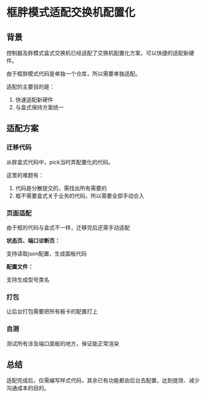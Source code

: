 # 框胖模式适配交换机配置化



## 背景

控制器及胖模式盒式交换机已经适配了交换机配置化方案，可以快捷的适配新硬件。

由于框胖模式代码是单独一个仓库，所以需要单独适配。



适配的主要目的是：

1. 快速适配新硬件
2. 与盒式保持方案统一



## 适配方案



### 迁移代码

从胖盒式代码中，pick当时弄配置化的代码。

这里的难题有：

1. 代码是分散提交的，需找出所有需要的
2. 框不需要盒式关于业务的代码，所以需要全部手动合入



### 页面适配

由于框的代码与盒式不一样，迁移完后还需手动适配

**状态页、端口诊断页：**

支持读取json配置，生成面板代码

**配置文件：**

支持生成型号类名



### 打包

让后台打包需要把所有板卡的配置打上



### 自测

测试所有涉及端口面板的地方，保证能正常渲染



## 总结

适配完成后，仅需编写样式代码，其余已有功能都由后台去配置，达到提效、减少沟通成本的目的。